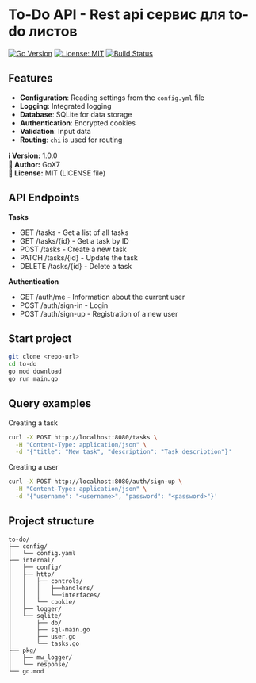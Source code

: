 # To-Do API - Rest api сервис для to-do листов

[![Go Version](https://img.shields.io/badge/Go-1.21+-blue)](https://golang.org/)
[![License: MIT](https://img.shields.io/badge/License-MIT-green.svg)](LICENSE)
[![Build Status](https://img.shields.io/github/actions/workflow/status/GoX7/SnipLink-api/go.yml)](https://github.com/GoX7/SnipLink-api/actions)

## Features

- **Configuration**: Reading settings from the `config.yml` file
- **Logging**: Integrated logging
- **Database**: SQLite for data storage
- **Authentication**: Encrypted cookies
- **Validation**: Input data
- **Routing**: `chi` is used for routing

**ℹ️ Version:** 1.0.0  
**👤 Author:** GoX7  
**📜 License:** MIT (LICENSE file)  

## API Endpoints
**Tasks**  
- GET /tasks - Get a list of all tasks
- GET /tasks/{id} - Get a task by ID
- POST /tasks - Create a new task
- PATCH /tasks/{id} - Update the task
- DELETE /tasks/{id} - Delete a task
  
**Authentication**
- GET /auth/me - Information about the current user
- POST /auth/sign-in - Login
- POST /auth/sign-up - Registration of a new user

## Start project
```bash
git clone <repo-url>
cd to-do
go mod download
go run main.go
```

## Query examples
Creating a task
```bash
curl -X POST http://localhost:8080/tasks \
  -H "Content-Type: application/json" \
  -d '{"title": "New task", "description": "Task description"}'
```
Creating a user
```bash
curl -X POST http://localhost:8080/auth/sign-up \
  -H "Content-Type: application/json" \
  -d '{"username": "<username>", "password": "<password>"}'
```

## Project structure

```text
to-do/
├── config/
│   └── config.yaml
├── internal/
│   ├── config/
│   ├── http/
│   │   ├── controls/
│   │   │   ├──handlers/
│   │   │   └──interfaces/
│   │   └── cookie/
│   ├── logger/
│   └── sqlite/
│       ├── db/
│       ├── sql-main.go
│       ├── user.go
│       └── tasks.go
├── pkg/
│   ├── mw_logger/
│   └── response/
└── go.mod
```
